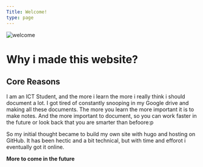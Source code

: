 ```yaml
---
Title: Welcome!
type: page
---
```



![welcome](https://imgs.search.brave.com/2h2Xlbf73_Zww8UwknAENTkGTh3BhWgaAPKA2HRWmow/rs:fit:860:0:0:0/g:ce/aHR0cHM6Ly9naWZk/Yi5jb20vaW1hZ2Vz/L2hpZ2gvYW5pbWUt/d2F2ZS00OTgteC0y/ODktZ2lmLWt0a2k1/eHBndmZsb2d4ZXYu/Z2lm.gif)

# Why i made this website?

## Core Reasons

I am an ICT Student, and the more i learn the more i really think i should document a lot.
I got tired of constantly snooping in my Google drive and making all these documents.
The more you learn the more important it is to make notes.
And the more important to document, so you can work faster in the future or look back that you are smarter than befoore:p

So my initial thought became to build my own site with hugo and hosting on GitHub.
It has been hectic and a bit technical, but with time and efforot i eventually got it online.


**More to come in the future**

